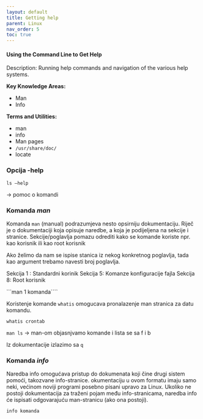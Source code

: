 ```yaml
---
layout: default
title: Getting help
parent: Linux
nav_order: 5
toc: true
---
```



#### Using the Command Line to Get Help

Description: Running help commands and navigation of the various help systems.

**Key Knowledge Areas:**

*    Man
*    Info

**Terms and Utilities:**

*    man
*    info
*    Man pages
*    `/usr/share/doc/`
*    locate


### Opcija **-help**

```
ls —help
```

 -> pomoc o komandi


### Komanda *man*

Komanda ```man``` (manual) podrazumjeva nesto opsirniju dokumentaciju.
Riječ je o dokumentaciji koja opisuje naredbe, a koja je podijeljena na sekcije i stranice.
Sekcije/poglavlja pomazu odrediti kako se komande koriste npr. kao korisnik ili kao root korisnik

Ako želimo da nam se ispise stanica iz nekog konkretnog poglavlja, tada kao argument trebamo navesti broj poglavlja.

Sekcija 1 : Standardni korinik
Sekcija 5: Komanze konfiguracije fajla
Sekcija 8: Root korisnik



```man 1 komanda````


Koristenje komande ```whatis``` omogucava pronalazenje man stranica za datu komandu.

```whatis crontab```


```man ls```
-> man-om objasnjvamo komande i lista se sa f i b


Iz dokumentacije izlazimo sa ```q```


### Komanda *info*

Naredba info omogućava pristup do dokumenata koji čine drugi sistem pomoći, takozvane info-stranice. okumentaciju u ovom formatu imaju samo neki, većinom noviji programi posebno pisani upravo za Linux. Ukoliko ne postoji dokumentacija za traženi pojam među info-stranicama, naredba info će ispisati odgovarajuću man-stranicu (ako ona postoji).


```info komanda```
